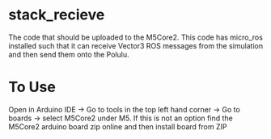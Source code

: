 # stack_recieve

The code that should be uploaded to the M5Core2. This code has micro_ros installed such that it can receive Vector3 ROS messages from the simulation and then send them onto the Polulu.

# To Use

Open in Arduino IDE -> Go to tools in the top left hand corner -> Go to boards -> select M5Core2 under M5.
If this is not an option find the M5Core2 arduino board zip online and then install board from ZIP
